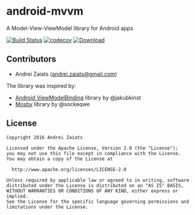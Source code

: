 # android-mvvm
A Model-View-ViewModel library for Android apps

[![Build Status](https://travis-ci.org/A-Zaiats/android-mvvm.svg?branch=master)](https://travis-ci.org/A-Zaiats/android-mvvm)
[![codecov](https://codecov.io/gh/A-Zaiats/android-mvvm/coverage.svg)](https://codecov.io/gh/A-Zaiats/android-mvvm)
[ ![Download](https://api.bintray.com/packages/a-zaiats/maven/io.github.azaiats.androidmvvm%3Acore/images/download.svg) ](https://bintray.com/a-zaiats/maven/io.github.azaiats.androidmvvm%3Acore/_latestVersion)


## Contributors
- Andrei Zaiats (andrei.zaiats@gmail.com)

The library was inspired by:
- [Android ViewModelBinding](https://github.com/jakubkinst/Android-ViewModelBinding) library by @jakubkinst
- [Mosby](https://github.com/sockeqwe/mosby) library by @sockeqwe

## License
    Copyright 2016 Andrei Zaiats

    Licensed under the Apache License, Version 2.0 (the "License");
    you may not use this file except in compliance with the License.
    You may obtain a copy of the License at

      http://www.apache.org/licenses/LICENSE-2.0

    Unless required by applicable law or agreed to in writing, software
    distributed under the License is distributed on an "AS IS" BASIS,
    WITHOUT WARRANTIES OR CONDITIONS OF ANY KIND, either express or implied.
    See the License for the specific language governing permissions and
    limitations under the License.
